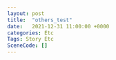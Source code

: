```yaml
---
layout: post
title:  "others_test"
date:   2021-12-31 11:00:00 +0000
categories: Etc
Tags: Story Etc
SceneCode: []
---
```

